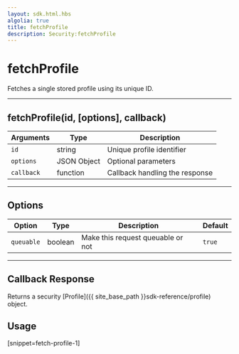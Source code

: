 ```yaml
---
layout: sdk.html.hbs
algolia: true
title: fetchProfile
description: Security:fetchProfile
---
```

  

# fetchProfile
Fetches a single stored profile using its unique ID.

---

## fetchProfile(id, [options], callback)

| Arguments | Type | Description |
|---------------|---------|----------------------------------------|
| ``id`` | string | Unique profile identifier |
| ``options`` | JSON Object | Optional parameters |
| ``callback`` | function | Callback handling the response |

---

## Options

| Option | Type | Description | Default |
|---------------|---------|----------------------------------------|---------|
| ``queuable`` | boolean | Make this request queuable or not  | ``true`` |

---

## Callback Response

Returns a security [Profile]({{ site_base_path }}sdk-reference/profile) object.

## Usage

[snippet=fetch-profile-1]
